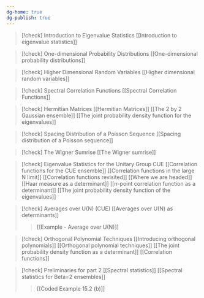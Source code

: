 ```yaml
---
dg-home: true
dg-publish: true
---
```

>[!check] Introduction to Eigenvalue Statistics
>[[Introduction to eigenvalue statistics]]

>[!check] One-dimensional Probability Distributions
>[[One-dimensional probability distributions]]


> [!check] Higher Dimensional Random Variables
> [[Higher dimensional random variables]]

>[!check] Spectral Correlation Functions
>[[Spectral Correlation Functions]]

>[!check] Hermitian Matrices
>[[Hermitian Matrices]]
>[[The 2 by 2 Gaussian ensemble]]
>[[The joint probability density function for the eigenvalues]]

>[!check] Spacing Distribution of a Poisson Sequence
>[[Spacing distribution of a Poisson sequence]]

>[!check] The Wigner Sumrise
>[[The Wigner sumrise]]

>[!check] Eigenvalue Statistics for the Unitary Group CUE
>[[Correlation functions for the CUE ensemble]]
>[[Correlation functions in the large N limit]]
>[[Correlation functions revisited]]
>[[Where we are headed]]
>[[Haar measure as a determinant]]
>[[n-point correlation function as a determinant]]
>[[The joint probability density function of the eigenvalues]]
>

>[!check] Averages over U(N) (CUE)
>[[Averages over U(N) as determinants]]
>>[[Example - Average over U(N)]]

>[!check] Orthogonal Polynomial Techniques
>[[Introducing orthogonal polynomials]]
>[[Orthogonal polynomial techniques]]
>[[The joint probability density function as a determinant]]
>[[Correlation functions]]

>[!check] Preliminaries for part 2
>[[Spectral statistics]]
>[[Spectral statistics for Beta=2 ensembles]]
>>[[Coded Example 15.2 (b)]]